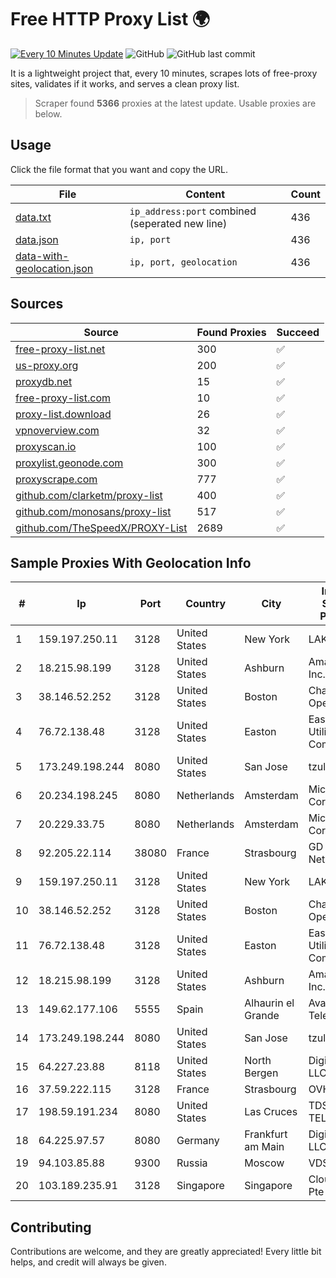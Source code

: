
# Free HTTP Proxy List 🌍

[![Every 10 Minutes Update](https://github.com/mertguvencli/http-proxy-list/actions/workflows/main.yml/badge.svg?branch=main)](https://github.com/mertguvencli/http-proxy-list/actions/workflows/main.yml)
![GitHub](https://img.shields.io/github/license/mertguvencli/http-proxy-list)
![GitHub last commit](https://img.shields.io/github/last-commit/mertguvencli/http-proxy-list)

It is a lightweight project that, every 10 minutes, scrapes lots of free-proxy sites, validates if it works, and serves a clean proxy list.


> Scraper found **5366** proxies at the latest update. Usable proxies are below.

## Usage

Click the file format that you want and copy the URL.


|File|Content|Count|
|----|-------|-----|
|[data.txt](https://raw.githubusercontent.com/mertguvencli/http-proxy-list/main/proxy-list/data.txt)|`ip_address:port` combined (seperated new line)|436|
|[data.json](https://raw.githubusercontent.com/mertguvencli/http-proxy-list/main/proxy-list/data.json)|`ip, port`|436|
|[data-with-geolocation.json](https://raw.githubusercontent.com/mertguvencli/http-proxy-list/main/proxy-list/data-with-geolocation.json)|`ip, port, geolocation`|436|

## Sources

|Source|Found Proxies|Succeed|
|------|-------------|-------|
|[free-proxy-list.net](https://free-proxy-list.net)|300|✅|
|[us-proxy.org](https://www.us-proxy.org)|200|✅|
|[proxydb.net](http://proxydb.net)|15|✅|
|[free-proxy-list.com](https://free-proxy-list.com/?page=&port=&type%5B%5D=http&type%5B%5D=https&up_time=0&search=Search)|10|✅|
|[proxy-list.download](https://www.proxy-list.download/HTTP)|26|✅|
|[vpnoverview.com](https://vpnoverview.com/privacy/anonymous-browsing/free-proxy-servers)|32|✅|
|[proxyscan.io](https://www.proxyscan.io)|100|✅|
|[proxylist.geonode.com](https://proxylist.geonode.com/api/proxy-list?limit=300&page=1&sort_by=lastChecked&sort_type=desc&protocols=http,https)|300|✅|
|[proxyscrape.com](https://api.proxyscrape.com/v2/?request=displayproxies&protocol=http&timeout=10000&country=all&ssl=all&anonymity=all)|777|✅|
|[github.com/clarketm/proxy-list](https://raw.githubusercontent.com/clarketm/proxy-list/master/proxy-list-raw.txt)|400|✅|
|[github.com/monosans/proxy-list](https://raw.githubusercontent.com/monosans/proxy-list/main/proxies/http.txt)|517|✅|
|[github.com/TheSpeedX/PROXY-List](https://raw.githubusercontent.com/TheSpeedX/PROXY-List/master/http.txt)|2689|✅|


## Sample Proxies With Geolocation Info

|#|Ip|Port|Country|City|Internet Service Provider|
|-|--|----|-------|----|-------------------------|
|1|159.197.250.11|3128|United States|New York|LAKSH|
|2|18.215.98.199|3128|United States|Ashburn|Amazon.com, Inc.|
|3|38.146.52.252|3128|United States|Boston|Charles River Operation|
|4|76.72.138.48|3128|United States|Easton|Easton Utilities Commission|
|5|173.249.198.244|8080|United States|San Jose|tzulo, inc.|
|6|20.234.198.245|8080|Netherlands|Amsterdam|Microsoft Corporation|
|7|20.229.33.75|8080|Netherlands|Amsterdam|Microsoft Corporation|
|8|92.205.22.114|38080|France|Strasbourg|GD MASS Network|
|9|159.197.250.11|3128|United States|New York|LAKSH|
|10|38.146.52.252|3128|United States|Boston|Charles River Operation|
|11|76.72.138.48|3128|United States|Easton|Easton Utilities Commission|
|12|18.215.98.199|3128|United States|Ashburn|Amazon.com, Inc.|
|13|149.62.177.106|5555|Spain|Alhaurin el Grande|Avatel Telecom|
|14|173.249.198.244|8080|United States|San Jose|tzulo, inc.|
|15|64.227.23.88|8118|United States|North Bergen|DigitalOcean, LLC|
|16|37.59.222.115|3128|France|Strasbourg|OVH SAS|
|17|198.59.191.234|8080|United States|Las Cruces|TDS TELECOM|
|18|64.225.97.57|8080|Germany|Frankfurt am Main|DigitalOcean, LLC|
|19|94.103.85.88|9300|Russia|Moscow|VDSINA|
|20|103.189.235.91|3128|Singapore|Singapore|Cloud Host Pte Ltd|



## Contributing

Contributions are welcome, and they are greatly appreciated! Every
little bit helps, and credit will always be given.

